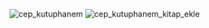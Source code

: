 ![cep_kutuphanem](https://github.com/enesyondes/kutuphane_otomasyonu/assets/91937666/a91c9e06-0e89-4bb3-95fb-77200939cdb1) ![cep_kutuphanem_kitap_ekle](https://github.com/enesyondes/kutuphane_otomasyonu/assets/91937666/aa81417e-9b8b-425f-aafe-d0470d9045fe)
